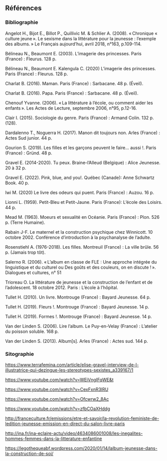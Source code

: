 ## Références

### Bibliographie
Angelot H., Bijot E., Billot P., Quillivic M. & Schlier A. (2008). « Chronique « culture jeune ». Le sexisme dans la littérature pour la jeunesse : l’exemple des albums. » Le Français aujourd’hui, avril 2018,  n°163, p.109-114. 

Bélineau N., Beaumont E. (2003). L’imagerie des princesses. Paris (France) : Fleurus. 128 p.

Bélineau N., Beaumont E. Kalengula C. (2020) L’imagerie des princesses. Paris (France) : Fleurus. 128 p.

Charlat B. (2016). Maman. Paris (France) : Sarbacane. 48 p. (Éveil).

Charlat B. (2016). Papa. Paris (France) : Sarbacane. 48 p. (Éveil).

Chenouf Yvanne. (2006). « La littérature à l’école, ou comment aider les enfants ». Les Actes de Lecture, septembre 2006, n°95, p.12-16.

Clair I. (2015). Sociologie du genre. Paris (France) : Armand Colin. 132 p. (128).

Dardalenno T., Noguerra H. (2017). Manon dit toujours non. Arles (France) : Actes Sud junior. 44 p.

Gourion S. (2019). Les filles et les garçons peuvent le faire... aussi !. Paris (France) : Gründ. 48 p.

Gravel E. (2014-2020). Tu peux. Braine-l’Alleud (Belgique) : Alice Jeunesse. 20 à 32 p. 

Gravel E. (2022). Pink, blue, and you!. Québec (Canade): Anne Schwartz Book. 40 p.

Iwi M. (2020) Le livre des odeurs qui puent. Paris (France) : Auzou. 16 p.

Lionni L. (1959). Petit-Bleu et Petit-Jaune. Paris (France): L’école des Loisirs. 44 p.

Mead M. (1963). Moeurs et sexualité en Océanie. Paris (France) : Plon. 526 p. (Terre Humaine).

Rabain J-F. Le maternel et la construction psychique chez Winnicott. 10 octobre 2002. Conférence d’introduction à la psychanalyse de l’adulte.

Rosenstiehl A. (1976-2018). Les filles. Montreuil (France) : La ville brûle. 56 p. (Jamais trop tôt).

Salerno  R. (2006). « L’album en classe de FLE : Une approche intégrée du linguistique et du culturel ou Des goûts et des couleurs, on en discute ! ». Dialogues et cultures, n° 51

Trioreau O. La littérature de jeunesse et la construction de l’enfant et de l’adolescent. 18 octobre 2012. Paris : L’école à l’hôpital.

Tullet H. (2010). Un livre. Montrouge (France) : Bayard Jeunesse. 64 p.

Tullet H. (2019). Fleurs !. Montrouge (France) : Bayard Jeunesse. 14 p.

Tullet H. (2019). Formes !. Montrouge (France) : Bayard Jeunesse. 14 p.

Van der Linden S. (2006). Lire l’album. Le Puy-en-Velay (France) : L’atelier du poisson soluble. 168 p.

Van der Linden S. (2013). Album\[s\]. Arles (France) : Actes sud. 144 p.


### Sitographie

https://www.terrafemina.com/article/elise-gravel-interview-de-l-illustratrice-qui-dezingue-les-stereotypes-sexistes_a339167/1

https://www.youtube.com/watch?v=WEiVngIFqWE&t

https://www.youtube.com/watch?v=CexFxnR3lRU

https://www.youtube.com/watch?v=Ofcwrw2_8Ac

https://www.youtube.com/watch?v=zfbCOaXHddg

http://franceculture.fr/emissions/etre-et-savoir/la-revolution-feministe-de-ledition-jeunesse-emission-en-direct-du-salon-livre-paris

http://ina.fr/ina-eclaire-actu/video/4634086001008/les-inegalites-hommes-femmes-dans-la-litterature-enfantine

https://legothequeabf.wordpress.com/2020/01/14/lalbum-jeunesse-dans-la-construction-de-soi/

